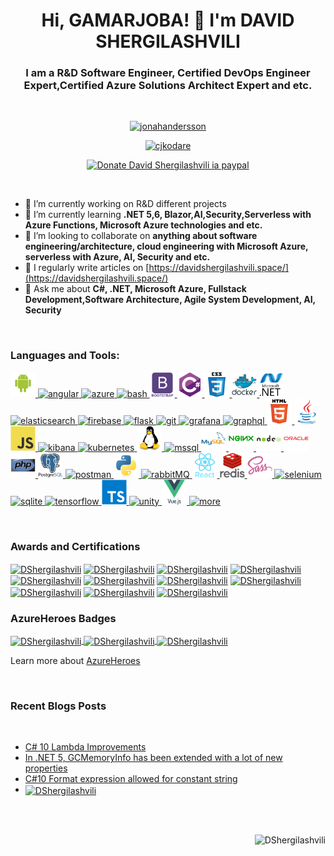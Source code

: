 <h1 align="center">Hi, GAMARJOBA! 👋 I'm DAVID SHERGILASHVILI</h1>
<h3 align="center">I am a R&D Software Engineer, Certified DevOps Engineer Expert,Certified Azure Solutions Architect Expert and etc.</h3>
<br>

<p align="center"> <a href="https://davidshergilashvili.space/" target="blank"><img src="https://davidshergilashvili.space/wp-content/uploads/2021/09/cropped-1616333234797-1-512x470-1.png" width="150px" alt="jonahandersson" /></a> </p>             
<p align="center"> <a href="https://ge.linkedin.com/in/davitshergilashvili" target="blank"><img src="https://www.askdavetaylor.com/ezoimgfmt/static.licdn.com/scds/common/u/img/webpromo/btn_myprofile_160x33.png?ezimgfmt=rs:160x33/rscb8/ng:webp/ngcb8" alt="cjkodare" /></a> </p>
<p align="center"> 
<a href="https://www.paypal.me/dshergilashvili/3" target="_blank" rel="noreferrer"><img height='36' style='border:0px;height:36px;' src="https://cdn.ko-fi.com/cdn/kofi2.png?v=3" alt="Donate David Shergilashvili ia paypal"></a>
</p>
<br/>

- 🔭 I’m currently working on R&D different projects 
- 🌱 I’m currently learning **.NET 5,6, Blazor,AI,Security,Serverless with Azure Functions, Microsoft Azure technologies and etc.**
- 👯 I’m looking to collaborate on **anything about software engineering/architecture, cloud engineering with Microsoft Azure, serverless with Azure, AI, Security and etc.**
- 📝 I regularly write articles on [https://davidshergilashvili.space/](https://davidshergilashvili.space/)
- 💬 Ask me about **C#, .NET, Microsoft Azure, Fullstack Development,Software Architecture, Agile System Development, AI, Security**

<br>

<h3 align="left">Languages and Tools:</h3>
<p align="left">
<p align="left"> <a href="https://developer.android.com" target="_blank"> <img src="https://raw.githubusercontent.com/devicons/devicon/master/icons/android/android-original-wordmark.svg" alt="android" width="40" height="40"/> </a> <a href="https://angular.io" target="_blank"> <img src="https://angular.io/assets/images/logos/angular/angular.svg" alt="angular" width="40" height="40"/> </a> <a href="https://azure.microsoft.com/en-in/" target="_blank"> <img src="https://www.vectorlogo.zone/logos/microsoft_azure/microsoft_azure-icon.svg" alt="azure" width="40" height="40"/> </a> <a href="https://www.gnu.org/software/bash/" target="_blank"> <img src="https://www.vectorlogo.zone/logos/gnu_bash/gnu_bash-icon.svg" alt="bash" width="40" height="40"/> </a> <a href="https://getbootstrap.com" target="_blank"> <img src="https://raw.githubusercontent.com/devicons/devicon/master/icons/bootstrap/bootstrap-plain-wordmark.svg" alt="bootstrap" width="40" height="40"/> </a> <a href="https://www.w3schools.com/cs/" target="_blank"> <img src="https://raw.githubusercontent.com/devicons/devicon/master/icons/csharp/csharp-original.svg" alt="csharp" width="40" height="40"/> </a> <a href="https://www.w3schools.com/css/" target="_blank"> <img src="https://raw.githubusercontent.com/devicons/devicon/master/icons/css3/css3-original-wordmark.svg" alt="css3" width="40" height="40"/> </a> <a href="https://www.docker.com/" target="_blank"> <img src="https://raw.githubusercontent.com/devicons/devicon/master/icons/docker/docker-original-wordmark.svg" alt="docker" width="40" height="40"/> </a> <a href="https://dotnet.microsoft.com/" target="_blank"> <img src="https://raw.githubusercontent.com/devicons/devicon/master/icons/dot-net/dot-net-original-wordmark.svg" alt="dotnet" width="40" height="40"/> </a> <a href="https://www.elastic.co" target="_blank"> <img src="https://www.vectorlogo.zone/logos/elastic/elastic-icon.svg" alt="elasticsearch" width="40" height="40"/> </a> <a href="https://firebase.google.com/" target="_blank"> <img src="https://www.vectorlogo.zone/logos/firebase/firebase-icon.svg" alt="firebase" width="40" height="40"/> </a> <a href="https://flask.palletsprojects.com/" target="_blank"> <img src="https://www.vectorlogo.zone/logos/pocoo_flask/pocoo_flask-icon.svg" alt="flask" width="40" height="40"/> </a> <a href="https://git-scm.com/" target="_blank"> <img src="https://www.vectorlogo.zone/logos/git-scm/git-scm-icon.svg" alt="git" width="40" height="40"/> </a> <a href="https://grafana.com" target="_blank"> <img src="https://www.vectorlogo.zone/logos/grafana/grafana-icon.svg" alt="grafana" width="40" height="40"/> </a> <a href="https://graphql.org" target="_blank"> <img src="https://www.vectorlogo.zone/logos/graphql/graphql-icon.svg" alt="graphql" width="40" height="40"/> </a> <a href="https://www.w3.org/html/" target="_blank"> <img src="https://raw.githubusercontent.com/devicons/devicon/master/icons/html5/html5-original-wordmark.svg" alt="html5" width="40" height="40"/> </a> <a href="https://www.java.com" target="_blank"> <img src="https://raw.githubusercontent.com/devicons/devicon/master/icons/java/java-original.svg" alt="java" width="40" height="40"/> </a> <a href="https://developer.mozilla.org/en-US/docs/Web/JavaScript" target="_blank"> <img src="https://raw.githubusercontent.com/devicons/devicon/master/icons/javascript/javascript-original.svg" alt="javascript" width="40" height="40"/> </a> <a href="https://www.elastic.co/kibana" target="_blank"> <img src="https://www.vectorlogo.zone/logos/elasticco_kibana/elasticco_kibana-icon.svg" alt="kibana" width="40" height="40"/> </a> <a href="https://kubernetes.io" target="_blank"> <img src="https://www.vectorlogo.zone/logos/kubernetes/kubernetes-icon.svg" alt="kubernetes" width="40" height="40"/> </a> <a href="https://www.linux.org/" target="_blank"> <img src="https://raw.githubusercontent.com/devicons/devicon/master/icons/linux/linux-original.svg" alt="linux" width="40" height="40"/> </a> <a href="https://www.microsoft.com/en-us/sql-server" target="_blank"> <img src="https://www.svgrepo.com/show/303229/microsoft-sql-server-logo.svg" alt="mssql" width="40" height="40"/> </a> <a href="https://www.mysql.com/" target="_blank"> <img src="https://raw.githubusercontent.com/devicons/devicon/master/icons/mysql/mysql-original-wordmark.svg" alt="mysql" width="40" height="40"/> </a> <a href="https://www.nginx.com" target="_blank"> <img src="https://raw.githubusercontent.com/devicons/devicon/master/icons/nginx/nginx-original.svg" alt="nginx" width="40" height="40"/> </a> <a href="https://nodejs.org" target="_blank"> <img src="https://raw.githubusercontent.com/devicons/devicon/master/icons/nodejs/nodejs-original-wordmark.svg" alt="nodejs" width="40" height="40"/> </a> <a href="https://www.oracle.com/" target="_blank"> <img src="https://raw.githubusercontent.com/devicons/devicon/master/icons/oracle/oracle-original.svg" alt="oracle" width="40" height="40"/> </a> <a href="https://www.php.net" target="_blank"> <img src="https://raw.githubusercontent.com/devicons/devicon/master/icons/php/php-original.svg" alt="php" width="40" height="40"/> </a> <a href="https://www.postgresql.org" target="_blank"> <img src="https://raw.githubusercontent.com/devicons/devicon/master/icons/postgresql/postgresql-original-wordmark.svg" alt="postgresql" width="40" height="40"/> </a> <a href="https://postman.com" target="_blank"> <img src="https://www.vectorlogo.zone/logos/getpostman/getpostman-icon.svg" alt="postman" width="40" height="40"/> </a> <a href="https://www.python.org" target="_blank"> <img src="https://raw.githubusercontent.com/devicons/devicon/master/icons/python/python-original.svg" alt="python" width="40" height="40"/> </a> <a href="https://www.rabbitmq.com" target="_blank"> <img src="https://www.vectorlogo.zone/logos/rabbitmq/rabbitmq-icon.svg" alt="rabbitMQ" width="40" height="40"/> </a> <a href="https://reactjs.org/" target="_blank"> <img src="https://raw.githubusercontent.com/devicons/devicon/master/icons/react/react-original-wordmark.svg" alt="react" width="40" height="40"/> </a> <a href="https://redis.io" target="_blank"> <img src="https://raw.githubusercontent.com/devicons/devicon/master/icons/redis/redis-original-wordmark.svg" alt="redis" width="40" height="40"/> </a> <a href="https://sass-lang.com" target="_blank"> <img src="https://raw.githubusercontent.com/devicons/devicon/master/icons/sass/sass-original.svg" alt="sass" width="40" height="40"/> </a> <a href="https://www.selenium.dev" target="_blank"> <img src="https://raw.githubusercontent.com/detain/svg-logos/780f25886640cef088af994181646db2f6b1a3f8/svg/selenium-logo.svg" alt="selenium" width="40" height="40"/> </a> <a href="https://www.sqlite.org/" target="_blank"> <img src="https://www.vectorlogo.zone/logos/sqlite/sqlite-icon.svg" alt="sqlite" width="40" height="40"/> </a> <a href="https://www.tensorflow.org" target="_blank"> <img src="https://www.vectorlogo.zone/logos/tensorflow/tensorflow-icon.svg" alt="tensorflow" width="40" height="40"/> </a> <a href="https://www.typescriptlang.org/" target="_blank"> <img src="https://raw.githubusercontent.com/devicons/devicon/master/icons/typescript/typescript-original.svg" alt="typescript" width="40" height="40"/> </a> <a href="https://unity.com/" target="_blank"> <img src="https://www.vectorlogo.zone/logos/unity3d/unity3d-icon.svg" alt="unity" width="40" height="40"/>
  </a> <a href="https://vuejs.org/" target="_blank"> <img src="https://raw.githubusercontent.com/devicons/devicon/master/icons/vuejs/vuejs-original-wordmark.svg" alt="vuejs" width="40" height="40"/> </a> 
</a> <a href="https://www.linkedin.com/in/davitshergilashvili/" target="_blank"> <img src="https://pngimage.net/wp-content/uploads/2018/06/more-icon-png-4.png" alt="more" width="40" height="40"/> </a>
</p>
</p>
  
<br>

<h3 align="left">Awards and Certifications</h3>
<p align="left">
<a href="https://www.credly.com/badges/ba975695-bc12-490f-892a-c2278352a5f1" target="blank"><img align="center" src="https://images.credly.com/size/340x340/images/5c8fca38-b0d2-49e5-9ad2-f3f8e79b327f/azure-data-scientist-associate-600x600.png" width="100px" alt="DShergilashvili" /></a>
<a href="https://www.credly.com/badges/06f39901-b9b2-4922-a489-7d7913a38889" target="blank"><img align="center" src="https://images.credly.com/size/340x340/images/1fab226c-0e60-4b45-9853-1905a4b6853a/azure-ai-engineer-600x600.png" alt="DShergilashvili" width="100px" /></a>
<a href="https://www.credly.com/badges/9f32953f-8706-414f-b92b-a40e6b702709" target="blank"><img align="center" src="https://images.credly.com/size/340x340/images/c3ab66f8-5d59-4afa-a6c2-0ba30a1989ca/CERT-Expert-DevOps-Engineer-600x600.png" width="100px" alt="DShergilashvili" /></a>
<a href="https://www.credly.com/badges/04d2937b-3c0a-41e5-8280-406a5023e951" width="100px" target="blank"><img align="center" src="https://images.credly.com/size/340x340/images/1ad16b6f-2c71-4a2e-ae74-ec69c4766039/azure-security-engineer-associate600x600.png" width="100px" alt="DShergilashvili" /></a>
<a href="https://www.credly.com/badges/cc12f5ed-bb8c-4852-b662-ed38852c279d" width="100px" target="blank"><img align="center" src="https://images.credly.com/size/340x340/images/63316b60-f62d-4e51-aacc-c23cb850089c/azure-developer-associate-600x600.png" width="100px" alt="DShergilashvili" /></a>
<a href="https://www.credly.com/badges/ab6c5681-6e22-41ab-a9fc-33f7e092a37e" width="100px" target="blank"><img align="center" src="https://images.credly.com/size/340x340/images/987adb7e-49be-4e24-b67e-55986bd3fe66/azure-solutions-architect-expert-600x600.png" width="100px" alt="DShergilashvili" /></a>
<a href="https://www.credly.com/badges/1e038bd4-106d-40af-8952-f66be7dc74df" width="100px" target="blank"><img align="center" src="https://images.credly.com/size/340x340/images/2711b780-c3f1-4678-a9ae-f6c49c379189/specialty-azure-iot-developer-600x600.png" width="100px" alt="DShergilashvili" /></a>
<a href="https://www.credly.com/badges/2d82b03c-e46b-4dd8-84dc-3d1eab7e7d3c" width="100px" target="blank"><img align="center" src="https://images.credly.com/size/340x340/images/2711b780-c3f1-4678-a9ae-f6c49c379189/specialty-azure-iot-developer-600x600.png" width="100px" alt="DShergilashvili" /></a>
<a href="https://www.credly.com/badges/956f413c-632c-4625-8c23-373f33ab4d9e" width="100px" target="blank"><img align="center" src="https://images.credly.com/size/340x340/images/a8e890b4-d484-4e04-b521-fba516a8c3cd/coursera-specialization-badge.png" width="100px" alt="DShergilashvili" /></a>
<a href="https://www.credential.net/0f892705-06cd-44bb-b2ae-0b377fd10c45#gs.a1a8yn" width="100px" target="blank"><img align="center" src="https://media-exp1.licdn.com/dms/image/C4D0BAQHsLCrXCVSacA/company-logo_100_100/0/1537995550980?e=1639008000&v=beta&t=UkPi62YoLfUkcg00ZsC2nSx1rgky0lcAzwQLkQawqHQ" width="100px" alt="DShergilashvili" /></a>
  <a href="https://www.linkedin.com/in/davitshergilashvili/" width="100px" target="blank"><img align="center" src="https://pngimage.net/wp-content/uploads/2018/06/more-icon-png-4.png" width="100px" alt="DShergilashvili" /></a>

<br>
  
<h3 align="left">AzureHeroes Badges</h3>
<p align="left">
<a href="https://jumpnet.enjinx.io/eth/asset/68c0000000000066/43?source=EnjinWallet-1.15.0" width="100px" target="blank">
<img align="center" src="https://cdn.enjinx.io/metadata/raw/cda3d069ee4ad327fa4f8542c00f58ccf092e12d/0713aee5d9dc7d0ba4aeac5726a6e491f8a76acb.jpg?width=600" width="100px" alt="DShergilashvili" />
</a>
<a href="https://jumpnet.enjinx.io/eth/asset/68c0000000000047/627?source=EnjinWallet-1.15.0" width="100px" target="blank">
<img align="center" src="https://cdn.enjinx.io/metadata/raw/cda3d069ee4ad327fa4f8542c00f58ccf092e12d/0713aee5d9dc7d0ba4aeac5726a6e491f8a76acb.jpg?width=600" width="100px" alt="DShergilashvili" />
</a>
<a href="https://jumpnet.enjinx.io/eth/asset/60c0000000000031/669?source=EnjinWallet-1.15.0" width="100px" target="blank">
<img align="center" src="https://cdn.enjinx.io/metadata/raw/cda3d069ee4ad327fa4f8542c00f58ccf092e12d/0713aee5d9dc7d0ba4aeac5726a6e491f8a76acb.jpg?width=600" width="100px" alt="DShergilashvili" />
</a>
<p>Learn more about <a href="https://www.microsoft.com/skills/azureheroes" target="blank">AzureHeroes</a> </p>
<br>
 
  <h3>Recent Blogs Posts </h3> 
  <br>
  
<!-- BLOG-POST-LIST:START -->
<ul>
  <li> <a href="https://davidshergilashvili.space/2021/09/03/c-10-lambda-improvements/" target="blank">C# 10 Lambda Improvements</a> </li>
  <li> <a href="https://davidshergilashvili.space/2021/09/03/in-net-5-gcmemoryinfo-has-been-extended-with-a-lot-of-new-properties/" target="blank">In .NET 5, GCMemoryInfo has been extended with a lot of new properties
</a> </li>
  <li> <a href="https://davidshergilashvili.space/2021/09/03/c10-format-expression-allowed-for-constant-string/" target="blank">C#10 Format expression allowed for constant string
</a> </li>
  <li>
      <a href="https://www.linkedin.com/in/davitshergilashvili/" width="35px" target="blank"><img align="center" src="https://pngimage.net/wp-content/uploads/2018/06/more-icon-png-4.png" width="35px" alt="DShergilashvili" /></a>
  </li>
 <ul>
<!-- BLOG-POST-LIST:END -->
<br>
<br>
<p align="right"> <img src="https://komarev.com/ghpvc/?username=DShergilashvili&label=Profile%20views&color=0e75b6&style=flat" alt="DShergilashvili" /> </p>
